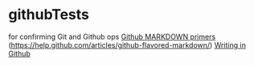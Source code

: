 # githubTests
for confirming Git and Github ops
[ Github MARKDOWN primers](https://help.github.com/articles/markdown-basics/)
(https://help.github.com/articles/github-flavored-markdown/)
[Writing in Github](https://help.github.com/articles/writing-on-github/)
